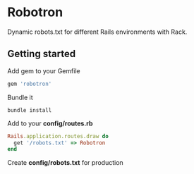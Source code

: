 # Robotron

Dynamic robots.txt for different Rails environments with Rack.

## Getting started

Add gem to your Gemfile

```ruby
gem 'robotron'
```

Bundle it

```shell
bundle install
```

Add to your **config/routes.rb**

```ruby
Rails.application.routes.draw do
  get '/robots.txt' => Robotron
end
```

Create **config/robots.txt** for production
